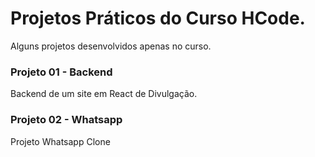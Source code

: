 # Projetos Práticos do Curso HCode.
Alguns projetos desenvolvidos apenas no curso.

### Projeto 01 - Backend
Backend de um site em React de Divulgação.

### Projeto 02 - Whatsapp
Projeto Whatsapp Clone
